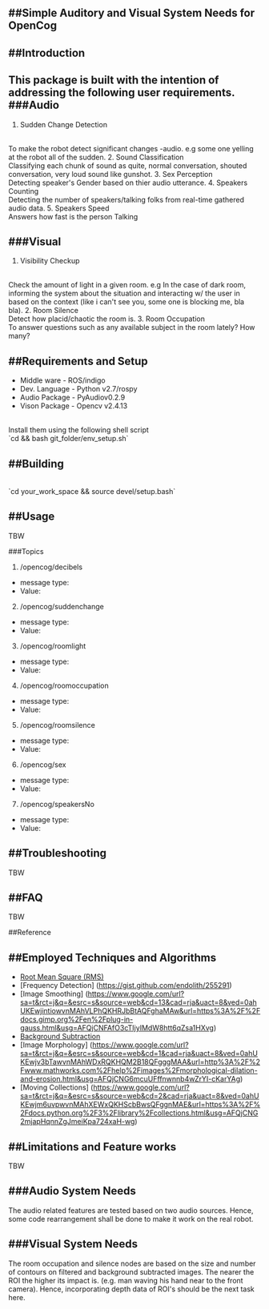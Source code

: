##Simple Auditory and  Visual System Needs for OpenCog
------------

##Introduction
------------
  This package is built with the intention of addressing the following user requirements.
###Audio
------------
1. Sudden Change Detection
</br>
  To make the robot detect significant changes -audio. e.g some one yelling at the robot  all of the sudden.
2. Sound Classification
</br>
  Classifying each chunk of sound as quite, normal conversation, shouted conversation, very loud sound like gunshot.
3. Sex Perception
</br>
  Detecting speaker's Gender based on thier audio utterance.
4. Speakers Counting
</br>
  Detecting the number of speakers/talking folks from real-time gathered audio data.
5. Speakers Speed
</br>
  Answers how fast is the person Talking
</br>

###Visual
------------
1. Visibility Checkup
</br>
  Check the amount of light in a given room. e.g In the case of dark room, informing the system about the situation and interacting w/ the user in based on the context (like i can't see you, some one is blocking me, bla bla).
2. Room Silence
</br>
  Detect how placid/chaotic the room is.
3. Room Occupation
</br>
  To answer questions such as any available subject in the room lately? How many?

##Requirements and Setup
------------
 - Middle ware     - ROS/indigo
 - Dev. Language   - Python v2.7/rospy
 - Audio Package   - PyAudiov0.2.9
 - Vison Package   - Opencv v2.4.13
</br> 
Install them using the following shell script
</br> 
  `cd && bash git_folder/env_setup.sh`
</br>

##Building
------------ 
</br>
 `cd your_work_space &&  source devel/setup.bash`

##Usage
------------
  TBW

###Topics 
1. /opencog/decibels
  - message type:
  - Value:
2. /opencog/suddenchange
  - message type: 
  - Value:
3. /opencog/roomlight
  - message type:
  - Value:
4. /opencog/roomoccupation
  - message type:
  - Value:
5. /opencog/roomsilence
  - message type:
  - Value:
6. /opencog/sex
  - message type:
  - Value:
7. /opencog/speakersNo
  - message type:
  - Value:

##Troubleshooting
------------
  TBW

##FAQ
------------
  TBW
</br>

##Reference

##Employed Techniques and Algorithms
------------
- [Root Mean Square (RMS)](http://www.gaussianwaves.com/2015/07/significance-of-rms-root-mean-square-value/)
- [Frequency Detection] (https://gist.github.com/endolith/255291) 
- [Image Smoothing] (https://www.google.com/url?sa=t&rct=j&q=&esrc=s&source=web&cd=13&cad=rja&uact=8&ved=0ahUKEwjintiowvnMAhVLPhQKHRJbBtAQFghaMAw&url=https%3A%2F%2Fdocs.gimp.org%2Fen%2Fplug-in-gauss.html&usg=AFQjCNFAfO3cTIjyIMdW8htt6qZsa1HXvg)
- [Background Subtraction](http://docs.opencv.org/2.4/doc/tutorials/imgproc/threshold/threshold.html)
- [Image Morphology] (https://www.google.com/url?sa=t&rct=j&q=&esrc=s&source=web&cd=1&cad=rja&uact=8&ved=0ahUKEwjv3bTawvnMAhWDxRQKHQM2B18QFgggMAA&url=http%3A%2F%2Fwww.mathworks.com%2Fhelp%2Fimages%2Fmorphological-dilation-and-erosion.html&usg=AFQjCNG6mcuUFffnwnnb4wZrYI-cKarYAg)
- [Moving Collections] (https://www.google.com/url?sa=t&rct=j&q=&esrc=s&source=web&cd=2&cad=rja&uact=8&ved=0ahUKEwjm6uvpwvnMAhXEWxQKHScbBwsQFggnMAE&url=https%3A%2F%2Fdocs.python.org%2F3%2Flibrary%2Fcollections.html&usg=AFQjCNG2mjapHqnnZgJmeiKpa724xaH-wg)

##Limitations and Feature works
------------
TBW

###Audio System Needs
------------
 The audio related features are tested based on two audio sources. Hence, some code rearrangement shall be done to make it work on the real robot.

###Visual System Needs
------------
 The room occupation and silence nodes are based on the size and number of contours on filtered and background subtracted images. The nearer the ROI the higher its impact is. (e.g. man waving his hand near to the front camera). Hence, incorporating depth data of ROI's should be the next task here.







